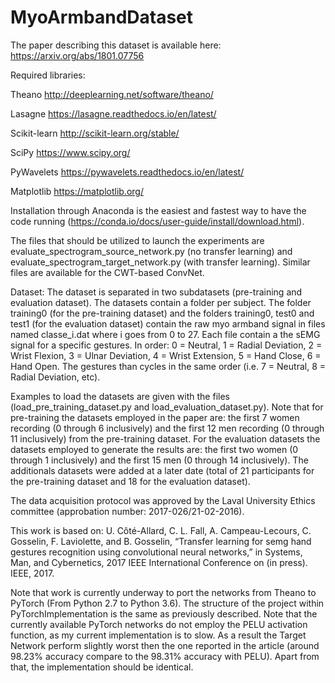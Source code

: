 # MyoArmbandDataset
The paper describing this dataset is available here: https://arxiv.org/abs/1801.07756

Required libraries: 

Theano http://deeplearning.net/software/theano/ 

Lasagne https://lasagne.readthedocs.io/en/latest/

Scikit-learn http://scikit-learn.org/stable/

SciPy https://www.scipy.org/

PyWavelets https://pywavelets.readthedocs.io/en/latest/

Matplotlib https://matplotlib.org/


Installation through Anaconda is the easiest and fastest way to have the code running (https://conda.io/docs/user-guide/install/download.html). 

The files that should be utilized to launch the experiments are evaluate_spectrogram_source_network.py (no transfer learning) and evaluate_spectrogram_target_network.py (with transfer learning). Similar files are available for the CWT-based ConvNet. 


Dataset:
The dataset is separated in two subdatasets (pre-training and evaluation dataset). The datasets contain a folder per subject. The folder training0 (for the pre-training dataset) and the folders training0, test0 and test1 (for the evaluation dataset) contain the raw myo armband signal in files named classe_i.dat where i goes from 0 to 27. Each file contain a the sEMG signal for a specific gestures. In order: 0 = Neutral, 1 = Radial Deviation, 2 = Wrist Flexion, 3 = Ulnar Deviation, 4 = Wrist Extension, 5 = Hand Close, 6 = Hand Open. The gestures than cycles in the same order (i.e. 7 = Neutral, 8 = Radial Deviation, etc). 

Examples to load the datasets are given with the files (load_pre_training_dataset.py and load_evaluation_dataset.py). Note that for pre-training the datasets employed in the paper are: the first 7 women recording (0 through 6 inclusively) and the first 12 men recording (0 through 11 inclusively) from the pre-training dataset. For the evaluation datasets the datasets employed to generate the results are: the first two women (0 through 1 inclusively) and the first 15 men (0 through 14 inclusively). The additionals datasets were added at a later date (total of 21 participants for the pre-training dataset and 18 for the evaluation dataset). 

The data acquisition protocol was approved by the Laval University Ethics committee (approbation number: 2017-026/21-02-2016).

This work is based on: 
U. Côté-Allard, C. L. Fall, A. Campeau-Lecours, C. Gosselin, F. Laviolette,  and  B.  Gosselin,  “Transfer  learning  for  semg  hand  gestures recognition using convolutional neural networks,” in Systems, Man, and Cybernetics, 2017 IEEE International Conference on (in press). IEEE, 2017.

Note that work is currently underway to port the networks from Theano to PyTorch (From Python 2.7 to Python 3.6). The structure of the project within PyTorchImplementation is the same as previously described. Note that the currently available PyTorch networks do not employ the PELU activation function, as my current implementation is to slow. As a result the Target Network perform slightly worst then the one reported in the article (around 98.23% accuracy compare to the 98.31% accuracy with PELU). Apart from that, the implementation should be identical.  
